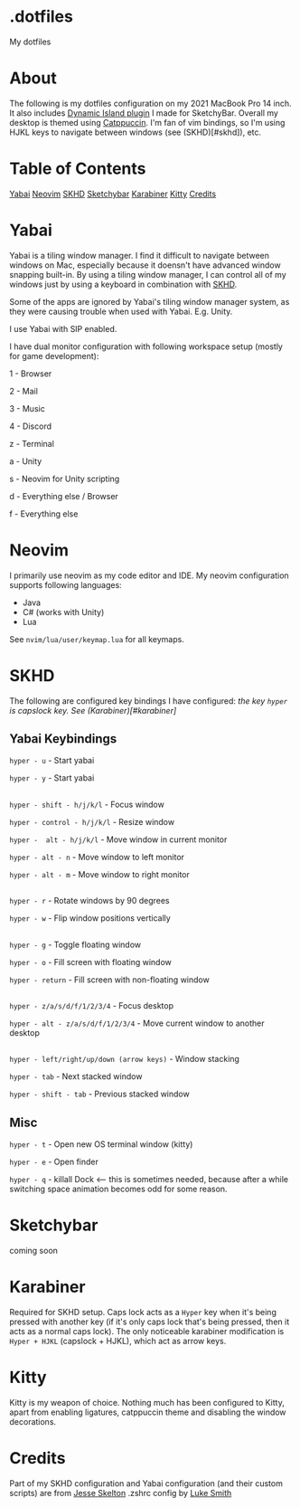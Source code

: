 # .dotfiles
My dotfiles

About
=====
The following is my dotfiles configuration on my 2021 MacBook Pro 14 inch. It also includes [Dynamic Island plugin](https://github.com/crissNb/Dynamic-Island-Sketchybar) I made for SketchyBar.
Overall my desktop is themed using [Catppuccin](https://github.com/catppuccin/catppuccin). I'm fan of vim bindings, so I'm using HJKL keys to navigate
between windows (see (SKHD)[#skhd]), etc.

Table of Contents
=================
[Yabai](#yabai)
[Neovim](#neovim)
[SKHD](#skhd)
[Sketchybar](#sketchybar)
[Karabiner](#karabiner)
[Kitty](#kitty)
[Credits](#credits)

Yabai
=====
Yabai is a tiling window manager. I find it difficult to navigate between windows on Mac, especially because it doensn't have advanced window snapping built-in.
By using a tiling window manager, I can control all of my windows just by using a keyboard in combination with [SKHD](#SKHD).

Some of the apps are ignored by Yabai's tiling window manager system, as they were causing trouble when used with Yabai. E.g. Unity.

I use Yabai with SIP enabled.

I have dual monitor configuration with following workspace setup (mostly for game development):

1 - Browser

2 - Mail

3 - Music

4 - Discord

z - Terminal

a - Unity

s - Neovim for Unity scripting

d - Everything else / Browser

f - Everything else

Neovim
======
I primarily use neovim as my code editor and IDE. My neovim configuration supports following languages:
- Java
- C# (works with Unity)
- Lua

See `nvim/lua/user/keymap.lua` for all keymaps.

SKHD
====
The following are configured key bindings I have configured:
*the key `hyper` is capslock key. See (Karabiner)[#karabiner]*
## Yabai Keybindings
`hyper - u` - Start yabai

`hyper - y` - Start yabai
##

`hyper - shift - h/j/k/l` - Focus window

`hyper - control - h/j/k/l` - Resize window

`hyper -  alt - h/j/k/l` - Move window in current monitor

`hyper - alt - n` - Move window to left monitor

`hyper - alt - m` - Move window to right monitor
##

`hyper - r` - Rotate windows by 90 degrees

`hyper - w` - Flip window positions vertically
##

`hyper - g` - Toggle floating window

`hyper - o` - Fill screen with floating window

`hyper - return` - Fill screen with non-floating window
##

`hyper - z/a/s/d/f/1/2/3/4` - Focus desktop

`hyper - alt - z/a/s/d/f/1/2/3/4` - Move current window to another desktop

##

`hyper - left/right/up/down (arrow keys)` - Window stacking

`hyper - tab` - Next stacked window

`hyper - shift - tab` - Previous stacked window

## Misc
`hyper - t` - Open new OS terminal window (kitty)

`hyper - e` - Open finder

`hyper - q` - killall Dock <-- this is sometimes needed, because after a while switching space animation becomes odd for some reason.

Sketchybar
==========
coming soon

Karabiner
=========
Required for SKHD setup. Caps lock acts as a `Hyper` key when it's being pressed with another key (if it's only caps lock that's being pressed, then it acts as
a normal caps lock).
The only noticeable karabiner modification is `Hyper + HJKL` (capslock + HJKL), which act as arrow keys.

Kitty
=====
Kitty is my weapon of choice. Nothing much has been configured to Kitty, apart from enabling ligatures, catppuccin theme and disabling the window decorations.

Credits
=======
Part of my SKHD configuration and Yabai configuration (and their custom scripts) are from [Jesse Skelton](https://www.notion.so/Yabai-8da3b829872d432fac43181b7ff628fc)
.zshrc config by [Luke Smith](https://github.com/LukeSmithxyz/voidrice)
